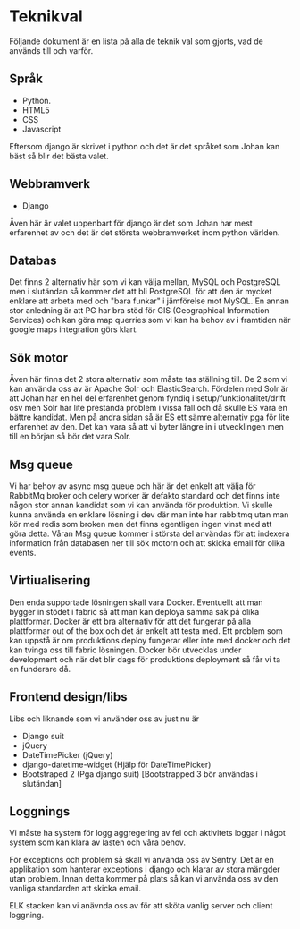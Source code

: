 # Teknikval

Följande dokument är en lista på alla de teknik val som gjorts, vad de används till och varför.



## Språk

 - Python.
 - HTML5
 - CSS
 - Javascript

 Eftersom django är skrivet i python och det är det språket som Johan kan bäst så blir det bästa valet.



## Webbramverk

 - Django

Även här är valet uppenbart för django är det som Johan har mest erfarenhet av och det är det största webbramverket inom python världen.



## Databas

Det finns 2 alternativ här som vi kan välja mellan, MySQL och PostgreSQL men i slutändan så kommer det att bli PostgreSQL för att den är mycket enklare att arbeta med och "bara funkar" i jämförelse mot MySQL. En annan stor anledning är att PG har bra stöd för GIS (Geographical Information Services) och kan göra map querries som vi kan ha behov av i framtiden när google maps integration görs klart.



## Sök motor

Även här finns det 2 stora alternativ som måste tas ställning till. De 2 som vi kan använda oss av är Apache Solr och ElasticSearch. Fördelen med Solr är att Johan har en hel del erfarenhet genom fyndiq i setup/funktionalitet/drift osv men Solr har lite prestanda problem i vissa fall och då skulle ES vara en bättre kandidat.  Men på andra sidan så är ES ett sämre alternativ pga för lite erfarenhet av den. Det kan vara så att vi byter längre in i utvecklingen men till en början så bör det vara Solr.



## Msg queue

Vi har behov av async msg queue och här är det enkelt att välja för RabbitMq broker och celery worker är defakto standard och det finns inte någon stor annan kandidat som vi kan använda för produktion. Vi skulle kunna använda en enklare lösning i dev där man inte har rabbitmq utan man kör med redis som broken men det finns egentligen ingen vinst med att göra detta.
Våran Msg queue kommer i största del användas för att indexera information från databasen ner till sök motorn och att skicka email för olika events.



## Virtiualisering

Den enda supportade lösningen skall vara Docker. Eventuellt att man bygger in stödet i fabric så att man kan deploya samma sak på olika plattformar. Docker är ett bra alternativ för att det fungerar på alla plattformar out of the box och det är enkelt att testa med. Ett problem som kan uppstå är om produktions deploy fungerar eller inte med docker och det kan tvinga oss till fabric lösningen. Docker bör utvecklas under development och när det blir dags för produktions deployment så får vi ta en funderare då.



## Frontend design/libs

Libs och liknande som vi använder oss av just nu är

- Django suit
- jQuery
- DateTimePicker (jQuery)
- django-datetime-widget (Hjälp för DateTimePicker)
- Bootstraped 2 (Pga django suit) [Bootstrapped 3 bör användas i slutändan]



## Loggnings

Vi måste ha system för logg aggregering av fel och aktivitets loggar i något system som kan klara av lasten och våra behov.

För exceptions och problem så skall vi använda oss av Sentry. Det är en applikation som hanterar exceptions i django och klarar av stora mängder utan problem. Innan detta kommer på plats så kan vi använda oss av den vanliga standarden att skicka email.

ELK stacken kan vi anävnda oss av för att sköta vanlig server och client loggning.
